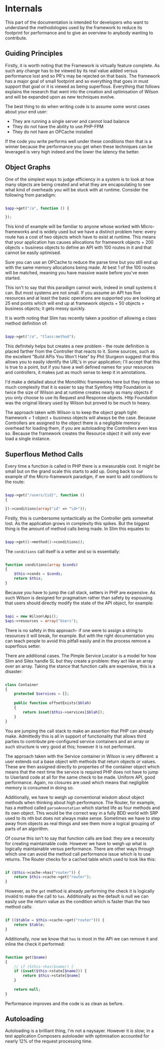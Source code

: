 # Internals

This part of the documentation is intended for developers who want to understand
the methodologies used by the framework to reduce its footprint for performance
and to give an overview to anybody wanting to contribute.


## Guiding Principles

Firstly, it is worth noting that the Framework is virtually feature complete. As
such any change has to be viewed by its real value added versus performance lost
and so PR's may be rejected on that basis. The framework has a major goal of
small footprint and so everything that goes in must support that goal or it is
viewed as being superflous. Everything that follows explains the research that
went into the creation and optimisation of Wilson and will be expanded upon as
new techniques evolve.

The best thing to do when writing code is to assume some worst cases about your
end user:

* They are running a single server and cannot load balance
* They do not have the ability to use PHP-FPM
* They do not have an OPCache installed

If the code you write performs well under these conditions then that is a winner
because the performance you get when these techniques can be leveraged is very
high indeed and the lower the latency the better.


## Object Graphs

One of the simplest ways to judge efficiency in a system is to look at how many
objects are being created and what they are encapsulating to see what kind of
overheads you will be stuck with at runtime. Consider the following from paradigm:

```php

$app->get("/a", function () {

});

```

This kind of example will be familiar to anyone whose worked with Micro-frameworks
and is widely used but we have a distinct problem here: every route has a cost of
two objects which have to exist at runtime. This means that your application has
causes allocations for framework objects + 200 objects + business objects to
define an API with 100 routes in it and that cannot be easily optimised.

Sure you can use an OPCache to reduce the parse time but you still end up with
the same memory allocations being made. At best 1 of the 100 routes will be
matched, meaning you have massive waste before you've even started.

This isn't to say that this paradigm cannot work, indeed in small systems it
can. But most systems are not small. If you assume an API has five resources
and at least the basic operations are supported you are looking at 25 end
points which will end up at framework objects + 50 objects + business objects;
it gets messy quickly.

It is worth noting that Slim has recently taken a position of allowing a
class method definition of:

```php

$app->get("/a", "Class:method");

```

This definitely helps but creates a new problem - the route definition is
placed farther from the Controller that reacts to it. Some sources, such
as the excellent "Build APIs You Won't Hate" by Phil Sturgeon suggest that
this allows you to easily identify the URL's in your application; I'll
accept that this is true to a point, but if you have a well defined names
for your resources and controllers, it makes just as much sense to keep
it in annotations.

I'd make a detailed about the Monolithic frameworks here but they imbue
so much complexity that it is easier to say that Symfony Http Foundation is
twice the size of Wilson and at runtime creates nearly as many objects if
you only choose to use its Request and Response objects. Http Foundation
was the original library used by Wilson but proved to be much to heavy.

The approach taken with Wilson is to keep the object graph tight: framework +
1 object + business objects will always be the case. Because Controllers are
assigned to the object there is a negligible memory overhead for loading them,
if you are autoloading the Controllers even less so. Because the framework
creates the Resource object it will only ever load a single instance. 


## Superflous Method Calls

Every time a function is called in PHP there is a measurable cost. It might
be small but on the grand scale this starts to add up. Going back to our
example of the Micro-framework paradigm, if we want to add conditions to
the route:

```php

$app->get("/users/{id}", function ()
{

})->conditions(array("id" => "\d+"));

```

Firstly, this is cumbersome syntactically as the Controller gets somewhat lost.
As the application grows in complexity this spikes. But the biggest thing is
the amount of method calls being made. In Slim this equates to:

```php

$app->get()->method()->conditions();

```

The `conditions` call itself is a setter and so is essentially:

```php

function conditions(array $conds)
{
    $this->conds = $conds;
    return $this;
}

```

Because you have to jump the call stack, setters in PHP are expensive. As such
Wilson is designed for pragmatism rather than safety by espousing that users
should directly modify the state of the API object, for example:

```php

$api = new Wilson\Api();
$api->resources = array("Users");

```

There is no safety in this approach- if one were to assign a string to resources
it will break, for example. But with the right documentation you can teach people
to avoid this pitfall easily and in the process remove a superflous setter.

There are additional cases. The Pimple Service Locator is a model for how Slim
and Silex handle SL but they create a problem: they act like an array over an
array. Taking the stance that function calls are expensive, this is a disaster:

```php

class Container
{
    protected $services = [];
    
    public function offsetExists($blah)
    {
        return isset($this->services[$blah]);    
    }
}

```

You are jumping the call stack to make an assertion that PHP can already make.
Admittedly this is all in support of functionality that allows third parties
to contribute pre-configured service containers and an array or such structure
is very good at this; however it is not performant.

The approach taken with the Service container in Wilson is very different:
a user extends out a base object with methods that return objects or values.
These are then assigned directly to properties of the container object which
means that the next time the service is required PHP does not have to jump
to Userland code at all for the same check to be made. Uniform API, good
performance. Again, no closures are used which means that negligible memory
is consumed in doing so.

Additionally, we have to weigh up conventional wisdom about object methods
when thinking about high performance. The Router, for example, has a method
called `parseAnnotation` which started life as four methods and its own
object. This would be the correct way in a fully BDD world with SRP used to
its nth but does not always make sense. Sometimes we have to step away
from objects as real things and see them more a logical grouping of
parts of an algorithm.

Of course this isn't to say that function calls are bad: they are a necessity
for creating maintainable code. However we have to weigh up what is logically
maintainable versus performance. There are other ways through which one can
avoid the method call performance issue which is to use returns. The Router 
checks for a cached table which used to look like this:

```php

if ($this->cache->has("router")) {
    return $this->cache->get("router");
}

```

However, as the `get` method is already performing the check it is logically
invalid to make the call to `has`. Additionally as the default is null we
can easily use the return value as the condition which is faster than the
two method calls:

```php

if (($table = $this->cache->get("router"))) {
    return $table;
}

```

Additionally, now we know that `has` is moot in the API we can remove it
and inline the check it performed:

```php

function get($name)
{
    // if ($this->has($name)) {
    if (isset($this->state[$name])) {
        return $this->state[$name]
    }
    
    return null;
}

```

Performance improves and the code is as clean as before.


## Autoloading

Autoloading is a brilliant thing, I'm not a naysayer. However it is slow;
in a test application Composers autoloader with optimisation accounted for
nearly 12% of the request processing time.
